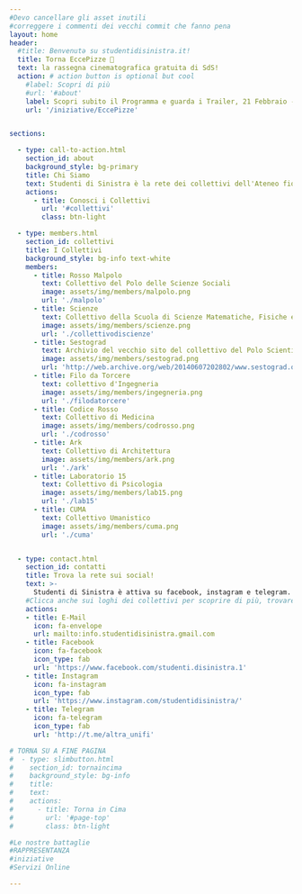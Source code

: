 ```yaml
---
#Devo cancellare gli asset inutili
#correggere i commenti dei vecchi commit che fanno pena
layout: home
header:
  #title: Benvenutə su studentidisinistra.it!
  title: Torna EccePizze 🎥
  text: la rassegna cinematografica gratuita di SdS!
  action: # action button is optional but cool
    #label: Scopri di più
    #url: '#about'
    label: Scopri subito il Programma e guarda i Trailer, 21 Febbraio - 4 Aprile
    url: '/iniziative/EccePizze'


sections:

  - type: call-to-action.html
    section_id: about
    background_style: bg-primary
    title: Chi Siamo
    text: Studenti di Sinistra è la rete dei collettivi dell'Ateneo fiorentino, un'organizzazione politica attiva dal 1991, completamente indipendente da partiti e associazioni. Questo significa che, a differenza di altre liste universitarie, non abbiamo nessun finanziamento o aiuto economico alle spalle e dobbiamo cavarcela da solə nelle nostre iniziative. Vuol dire anche che quello che facciamo lo facciamo perché pensiamo sia giusto farlo, non come ‘gavetta’ per arrivare più in alto o per favorire questo o quell’altro partito o sindacato. Come te, siamo studentə che quotidianamente attraversano gli spazi dell’Università, delle biblioteche e delle mense; in sede, fuori sede e pendolari; matricole, in procinto di laurearsi o a metà del proprio percorso. Ciò che condividiamo è la volontà di incidere sulla realtà in cui viviamo, a partire dal mondo dell’istruzione, per arrivare ad una società più equa, libera e consapevole. Siamo dislocatə in tutti i plessi UniFi, ed è principalmente in questi luoghi che svolgiamo le nostre attività, secondo i nostri principi fondamentali; inclusività, auto-organizzazione, anti-fascismo, anti-capitalismo, anti-sessismo.
    actions:
      - title: Conosci i Collettivi
        url: '#collettivi'
        class: btn-light

  - type: members.html
    section_id: collettivi
    title: I Collettivi
    background_style: bg-info text-white
    members:
      - title: Rosso Malpolo
        text: Collettivo del Polo delle Scienze Sociali
        image: assets/img/members/malpolo.png
        url: './malpolo'
      - title: Scienze
        text: Collettivo della Scuola di Scienze Matematiche, Fisiche e Naturali
        image: assets/img/members/scienze.png
        url: './collettivodiscienze'
      - title: Sestograd
        text: Archivio del vecchio sito del collettivo del Polo Scientifico di Sesto Fiorentino
        image: assets/img/members/sestograd.png
        url: 'http://web.archive.org/web/20140607202802/www.sestograd.org/'
      - title: Filo da Torcere
        text: collettivo d'Ingegneria
        image: assets/img/members/ingegneria.png
        url: './filodatorcere'
      - title: Codice Rosso
        text: Collettivo di Medicina
        image: assets/img/members/codrosso.png
        url: './codrosso'
      - title: Ark
        text: Collettivo di Architettura
        image: assets/img/members/ark.png
        url: './ark'
      - title: Laboratorio 15
        text: Collettivo di Psicologia
        image: assets/img/members/lab15.png
        url: './lab15'
      - title: CUMA
        text: Collettivo Umanistico
        image: assets/img/members/cuma.png
        url: './cuma'


  - type: contact.html
    section_id: contatti
    title: Trova la rete sui social!
    text: >-
      Studenti di Sinistra è attiva su facebook, instagram e telegram.
    #Clicca anche sui loghi dei collettivi per scoprire di più, trovare le loro pagine e contatti.
    actions:
    - title: E-Mail
      icon: fa-envelope
      url: mailto:info.studentidisinistra.gmail.com
    - title: Facebook
      icon: fa-facebook
      icon_type: fab
      url: 'https://www.facebook.com/studenti.disinistra.1'
    - title: Instagram
      icon: fa-instagram
      icon_type: fab
      url: 'https://www.instagram.com/studentidisinistra/'
    - title: Telegram
      icon: fa-telegram
      icon_type: fab
      url: 'http://t.me/altra_unifi'

# TORNA SU A FINE PAGINA
#  - type: slimbutton.html
#    section_id: tornaincima
#    background_style: bg-info
#    title:
#    text:
#    actions:
#      - title: Torna in Cima
#        url: '#page-top'
#        class: btn-light

#Le nostre battaglie
#RAPPRESENTANZA
#iniziative
#Servizi Online

---
```


